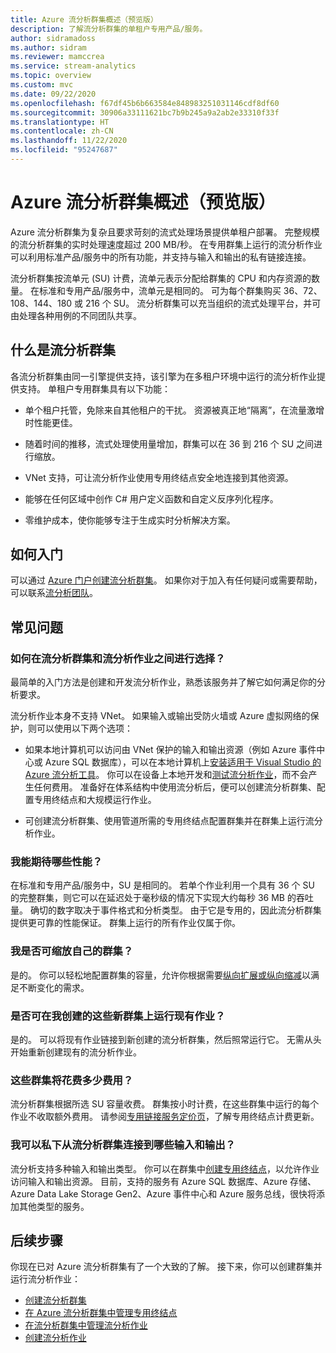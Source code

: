 ```yaml
---
title: Azure 流分析群集概述（预览版）
description: 了解流分析群集的单租户专用产品/服务。
author: sidramadoss
ms.author: sidram
ms.reviewer: mamccrea
ms.service: stream-analytics
ms.topic: overview
ms.custom: mvc
ms.date: 09/22/2020
ms.openlocfilehash: f67df45b6b663584e848983251031146cdf8df60
ms.sourcegitcommit: 30906a33111621bc7b9b245a9a2ab2e33310f33f
ms.translationtype: HT
ms.contentlocale: zh-CN
ms.lasthandoff: 11/22/2020
ms.locfileid: "95247687"
---
```

# <a name="overview-of-azure-stream-analytics-cluster-preview"></a>Azure 流分析群集概述（预览版）

Azure 流分析群集为复杂且要求苛刻的流式处理场景提供单租户部署。 完整规模的流分析群集的实时处理速度超过 200 MB/秒。 在专用群集上运行的流分析作业可以利用标准产品/服务中的所有功能，并支持与输入和输出的私有链接连接。

流分析群集按流单元 (SU) 计费，流单元表示分配给群集的 CPU 和内存资源的数量。 在标准和专用产品/服务中，流单元是相同的。 可为每个群集购买 36、72、108、144、180 或 216 个 SU。 流分析群集可以充当组织的流式处理平台，并可由处理各种用例的不同团队共享。

## <a name="what-are-stream-analytics-clusters"></a>什么是流分析群集

各流分析群集由同一引擎提供支持，该引擎为在多租户环境中运行的流分析作业提供支持。 单租户专用群集具有以下功能：

* 单个租户托管，免除来自其他租户的干扰。 资源被真正地“隔离”，在流量激增时性能更佳。

* 随着时间的推移，流式处理使用量增加，群集可以在 36 到 216 个 SU 之间进行缩放。

* VNet 支持，可让流分析作业使用专用终结点安全地连接到其他资源。

* 能够在任何区域中创作 C# 用户定义函数和自定义反序列化程序。

* 零维护成本，使你能够专注于生成实时分析解决方案。

## <a name="how-to-get-started"></a>如何入门

可以通过 [Azure 门户](https://aka.ms/asaclustercreateportal)[创建流分析群集](create-cluster.md)。 如果你对于加入有任何疑问或需要帮助，可以联系[流分析团队](mailto:askasa@microsoft.com)。

## <a name="frequently-asked-questions"></a>常见问题

### <a name="how-do-i-choose-between-a-stream-analytics-cluster-and-a-stream-analytics-job"></a>如何在流分析群集和流分析作业之间进行选择？

最简单的入门方法是创建和开发流分析作业，熟悉该服务并了解它如何满足你的分析要求。

流分析作业本身不支持 VNet。 如果输入或输出受防火墙或 Azure 虚拟网络的保护，则可以使用以下两个选项：

* 如果本地计算机可以访问由 VNet 保护的输入和输出资源（例如 Azure 事件中心或 Azure SQL 数据库），可以在本地计算机上[安装适用于 Visual Studio 的 Azure 流分析工具](stream-analytics-tools-for-visual-studio-install.md)。 你可以在设备上本地开发和[测试流分析作业](stream-analytics-live-data-local-testing.md)，而不会产生任何费用。 准备好在体系结构中使用流分析后，便可以创建流分析群集、配置专用终结点和大规模运行作业。

* 可创建流分析群集、使用管道所需的专用终结点配置群集并在群集上运行流分析作业。

### <a name="what-performance-can-i-expect"></a>我能期待哪些性能？

在标准和专用产品/服务中，SU 是相同的。 若单个作业利用一个具有 36 个 SU 的完整群集，则它可以在延迟处于毫秒级的情况下实现大约每秒 36 MB 的吞吐量。 确切的数字取决于事件格式和分析类型。 由于它是专用的，因此流分析群集提供更可靠的性能保证。 群集上运行的所有作业仅属于你。

### <a name="can-i-scale-my-cluster"></a>我是否可缩放自己的群集？

是的。 你可以轻松地配置群集的容量，允许你根据需要[纵向扩展或纵向缩减](scale-cluster.md)以满足不断变化的需求。

### <a name="can-i-run-my-existing-jobs-on-these-new-clusters-ive-created"></a>是否可在我创建的这些新群集上运行现有作业？

是的。 可以将现有作业链接到新创建的流分析群集，然后照常运行它。 无需从头开始重新创建现有的流分析作业。

### <a name="how-much-will-these-clusters-cost-me"></a>这些群集将花费多少费用？

流分析群集根据所选 SU 容量收费。 群集按小时计费，在这些群集中运行的每个作业不收取额外费用。 请参阅[专用链接服务定价页](https://azure.microsoft.com/pricing/details/private-link/)，了解专用终结点计费更新。

### <a name="which-inputs-and-outputs-can-i-privately-connect-to-from-my-stream-analytics-cluster"></a>我可以私下从流分析群集连接到哪些输入和输出？

流分析支持多种输入和输出类型。 你可以在群集中[创建专用终结点](private-endpoints.md)，以允许作业访问输入和输出资源。 目前，支持的服务有 Azure SQL 数据库、Azure 存储、Azure Data Lake Storage Gen2、Azure 事件中心和 Azure 服务总线，很快将添加其他类型的服务。 

## <a name="next-steps"></a>后续步骤

你现在已对 Azure 流分析群集有了一个大致的了解。 接下来，你可以创建群集并运行流分析作业： 

* [创建流分析群集](create-cluster.md)
* [在 Azure 流分析群集中管理专用终结点](private-endpoints.md)
* [在流分析群集中管理流分析作业](manage-jobs-cluster.md)
* [创建流分析作业](stream-analytics-quick-create-portal.md)
